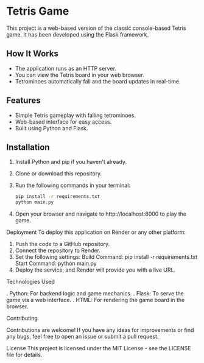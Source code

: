 # Tetris Game

This project is a web-based version of the classic console-based Tetris game. It has been developed using the Flask framework.

## How It Works

- The application runs as an HTTP server.
- You can view the Tetris board in your web browser.
- Tetrominoes automatically fall and the board updates in real-time.

## Features

- Simple Tetris gameplay with falling tetrominoes.
- Web-based interface for easy access.
- Built using Python and Flask.

## Installation

1. Install Python and pip if you haven't already.
2. Clone or download this repository.
3. Run the following commands in your terminal:

   ```bash
   pip install -r requirements.txt
   python main.py
   ```

4. Open your browser and navigate to http://localhost:8000 to play the game.

Deployment
To deploy this application on Render or any other platform:

1. Push the code to a GitHub repository.
2. Connect the repository to Render.
3. Set the following settings:
   Build Command: pip install -r requirements.txt
   Start Command: python main.py
4. Deploy the service, and Render will provide you with a live URL.

Technologies Used

. Python: For backend logic and game mechanics.
. Flask: To serve the game via a web interface.
. HTML: For rendering the game board in the browser.

Contributing

Contributions are welcome! If you have any ideas for improvements or find any bugs, feel free to open an issue or submit a pull request.

License
This project is licensed under the MIT License - see the LICENSE file for details.
